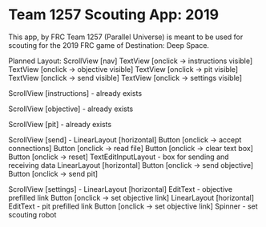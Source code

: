 # Team 1257 Scouting App: 2019
This app, by FRC Team 1257 (Parallel Universe) is meant to be used for scouting for the 2019 FRC game of Destination: Deep Space.

Planned Layout:
ScrollView [nav]
 TextView [onclick -> instructions visible]
 TextView [onclick -> objective visible]
 TextView [onclick -> pit visible]
 TextView [onclick -> send visible]
 TextView [onclick -> settings visible]
 
ScrollView [instructions] - already exists

ScrollView [objective] - already exists

ScrollView [pit] - already exists

ScrollView [send] - 
 LinearLayout [horizontal]
  Button [onclick -> accept connections]
  Button [onclick -> read file]
  Button [onclick -> clear text box]
  Button [onclick -> reset]
 TextEditInputLayout - box for sending and receiving data
 LinearLayout [horizontal]
  Button [onclick -> send objective]
  Button [onclick -> send pit]

ScrollView [settings] - 
 LinearLayout [horizontal]
  EditText - objective prefilled link
  Button [onclick -> set objective link]
 LinearLayout [horizontal]
  EditText - pit prefilled link
  Button [onclick -> set objective link]
 Spinner - set scouting robot
 
